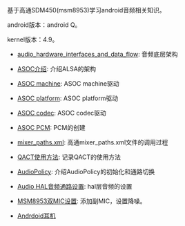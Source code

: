 基于高通SDM450(msm8953)学习android音频相关知识。

android版本：android Q。

kernel版本：4.9。

* [audio_hardware_interfaces_and_data_flow](./doc/audio_hardware_interfaces_and_data_flow.md): 音频底层架构

* [ASOC介绍](https://blog.csdn.net/droidphone/article/details/7165482): 介绍ALSA的架构

* [ASOC machine](./doc/asoc_machine.md): ASOC machine驱动

* [ASOC platform](./doc/asoc_platform.md): ASOC platform驱动

* [ASOC codec](./doc/asoc_codec.md): ASOC codec驱动

* [ASOC PCM](./doc/pcm_analyse.md): PCM的创建

* [mixer_paths.xml](https://www.cnblogs.com/helloworldtoyou/p/8378604.html): 高通mixer_paths.xml文件的调用过程

* [QACT使用方法](https://www.cnblogs.com/helloworldtoyou/p/8136179.html): 记录QACT的使用方法

* [AudioPolicy](./doc/AudioPolicy.md): 介绍AudioPolicy的初始化和通路切换

* [Audio HAL音频通路设置](./doc/hal_audio_route.md): hal层音频的设置

* [MSM8953双MIC设置](./doc/secondary_mic.md): 添加副MIC，设置降噪。

* [Andrdoid耳机](./doc/headset_driver.md)
